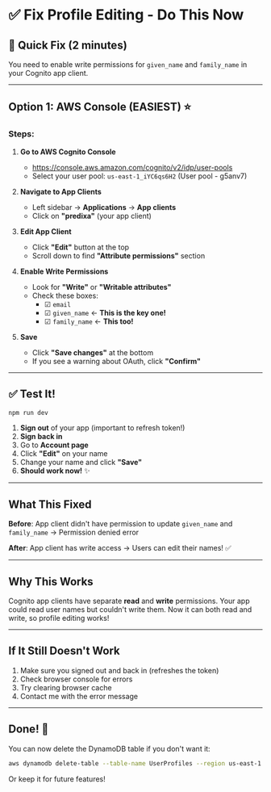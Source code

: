 # ✅ Fix Profile Editing - Do This Now

## 🎯 Quick Fix (2 minutes)

You need to enable write permissions for `given_name` and `family_name` in your Cognito app client.

---

## Option 1: AWS Console (EASIEST) ⭐

### Steps:

1. **Go to AWS Cognito Console**
   - https://console.aws.amazon.com/cognito/v2/idp/user-pools
   - Select your user pool: `us-east-1_iYC6qs6H2` (User pool - g5anv7)

2. **Navigate to App Clients**
   - Left sidebar → **Applications** → **App clients**
   - Click on **"predixa"** (your app client)

3. **Edit App Client**
   - Click **"Edit"** button at the top
   - Scroll down to find **"Attribute permissions"** section

4. **Enable Write Permissions**
   - Look for **"Write"** or **"Writable attributes"** 
   - Check these boxes:
     - ☑ `email`
     - ☑ `given_name` ← **This is the key one!**
     - ☑ `family_name` ← **This too!**

5. **Save**
   - Click **"Save changes"** at the bottom
   - If you see a warning about OAuth, click **"Confirm"**

---

## ✅ Test It!

```bash
npm run dev
```

1. **Sign out** of your app (important to refresh token!)
2. **Sign back in**
3. Go to **Account page**
4. Click **"Edit"** on your name
5. Change your name and click **"Save"**
6. **Should work now!** ✨

---

## What This Fixed

**Before**: App client didn't have permission to update `given_name` and `family_name` → Permission denied error

**After**: App client has write access → Users can edit their names! ✅

---

## Why This Works

Cognito app clients have separate **read** and **write** permissions. Your app could read user names but couldn't write them. Now it can both read and write, so profile editing works!

---

## If It Still Doesn't Work

1. Make sure you signed out and back in (refreshes the token)
2. Check browser console for errors
3. Try clearing browser cache
4. Contact me with the error message

---

## Done! 🎉

You can now delete the DynamoDB table if you don't want it:
```bash
aws dynamodb delete-table --table-name UserProfiles --region us-east-1
```

Or keep it for future features!



